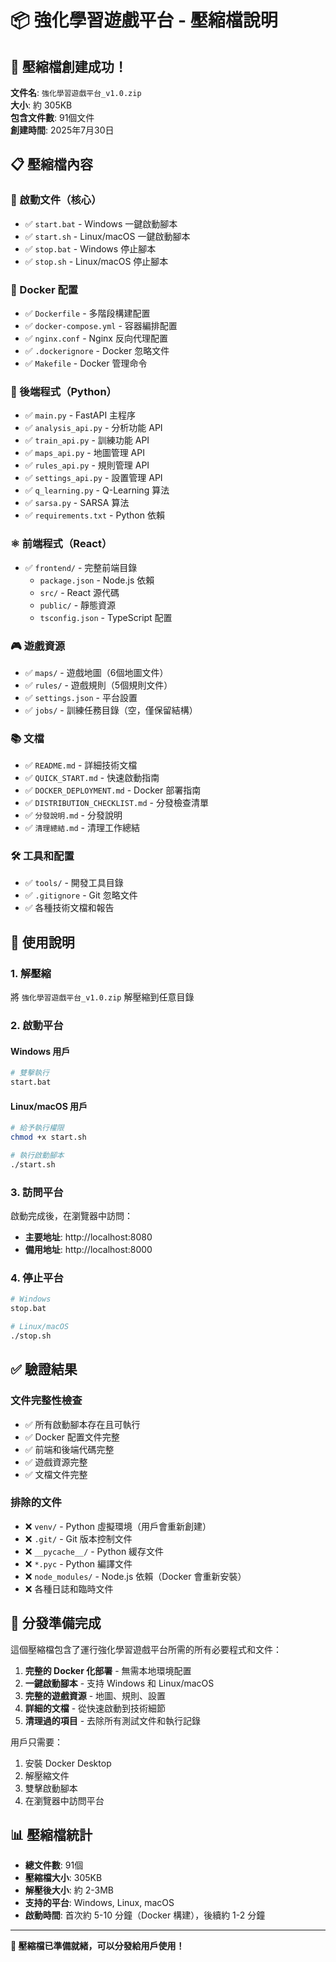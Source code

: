 # 📦 強化學習遊戲平台 - 壓縮檔說明

## 🎉 壓縮檔創建成功！

**文件名**: `強化學習遊戲平台_v1.0.zip`  
**大小**: 約 305KB  
**包含文件數**: 91個文件  
**創建時間**: 2025年7月30日

## 📋 壓縮檔內容

### 🚀 啟動文件（核心）
- ✅ `start.bat` - Windows 一鍵啟動腳本
- ✅ `start.sh` - Linux/macOS 一鍵啟動腳本
- ✅ `stop.bat` - Windows 停止腳本
- ✅ `stop.sh` - Linux/macOS 停止腳本

### 🐳 Docker 配置
- ✅ `Dockerfile` - 多階段構建配置
- ✅ `docker-compose.yml` - 容器編排配置
- ✅ `nginx.conf` - Nginx 反向代理配置
- ✅ `.dockerignore` - Docker 忽略文件
- ✅ `Makefile` - Docker 管理命令

### 🐍 後端程式（Python）
- ✅ `main.py` - FastAPI 主程序
- ✅ `analysis_api.py` - 分析功能 API
- ✅ `train_api.py` - 訓練功能 API
- ✅ `maps_api.py` - 地圖管理 API
- ✅ `rules_api.py` - 規則管理 API
- ✅ `settings_api.py` - 設置管理 API
- ✅ `q_learning.py` - Q-Learning 算法
- ✅ `sarsa.py` - SARSA 算法
- ✅ `requirements.txt` - Python 依賴

### ⚛️ 前端程式（React）
- ✅ `frontend/` - 完整前端目錄
  - `package.json` - Node.js 依賴
  - `src/` - React 源代碼
  - `public/` - 靜態資源
  - `tsconfig.json` - TypeScript 配置

### 🎮 遊戲資源
- ✅ `maps/` - 遊戲地圖（6個地圖文件）
- ✅ `rules/` - 遊戲規則（5個規則文件）
- ✅ `settings.json` - 平台設置
- ✅ `jobs/` - 訓練任務目錄（空，僅保留結構）

### 📚 文檔
- ✅ `README.md` - 詳細技術文檔
- ✅ `QUICK_START.md` - 快速啟動指南
- ✅ `DOCKER_DEPLOYMENT.md` - Docker 部署指南
- ✅ `DISTRIBUTION_CHECKLIST.md` - 分發檢查清單
- ✅ `分發說明.md` - 分發說明
- ✅ `清理總結.md` - 清理工作總結

### 🛠️ 工具和配置
- ✅ `tools/` - 開發工具目錄
- ✅ `.gitignore` - Git 忽略文件
- ✅ 各種技術文檔和報告

## 🚀 使用說明

### 1. 解壓縮
將 `強化學習遊戲平台_v1.0.zip` 解壓縮到任意目錄

### 2. 啟動平台

#### Windows 用戶
```bash
# 雙擊執行
start.bat
```

#### Linux/macOS 用戶
```bash
# 給予執行權限
chmod +x start.sh

# 執行啟動腳本
./start.sh
```

### 3. 訪問平台
啟動完成後，在瀏覽器中訪問：
- **主要地址**: http://localhost:8080
- **備用地址**: http://localhost:8000

### 4. 停止平台
```bash
# Windows
stop.bat

# Linux/macOS
./stop.sh
```

## ✅ 驗證結果

### 文件完整性檢查
- ✅ 所有啟動腳本存在且可執行
- ✅ Docker 配置文件完整
- ✅ 前端和後端代碼完整
- ✅ 遊戲資源完整
- ✅ 文檔文件完整

### 排除的文件
- ❌ `venv/` - Python 虛擬環境（用戶會重新創建）
- ❌ `.git/` - Git 版本控制文件
- ❌ `__pycache__/` - Python 緩存文件
- ❌ `*.pyc` - Python 編譯文件
- ❌ `node_modules/` - Node.js 依賴（Docker 會重新安裝）
- ❌ 各種日誌和臨時文件

## 🎯 分發準備完成

這個壓縮檔包含了運行強化學習遊戲平台所需的所有必要程式和文件：

1. **完整的 Docker 化部署** - 無需本地環境配置
2. **一鍵啟動腳本** - 支持 Windows 和 Linux/macOS
3. **完整的遊戲資源** - 地圖、規則、設置
4. **詳細的文檔** - 從快速啟動到技術細節
5. **清理過的項目** - 去除所有測試文件和執行記錄

用戶只需要：
1. 安裝 Docker Desktop
2. 解壓縮文件
3. 雙擊啟動腳本
4. 在瀏覽器中訪問平台

## 📊 壓縮檔統計

- **總文件數**: 91個
- **壓縮檔大小**: 305KB
- **解壓後大小**: 約 2-3MB
- **支持的平台**: Windows, Linux, macOS
- **啟動時間**: 首次約 5-10 分鐘（Docker 構建），後續約 1-2 分鐘

---

**🎉 壓縮檔已準備就緒，可以分發給用戶使用！** 